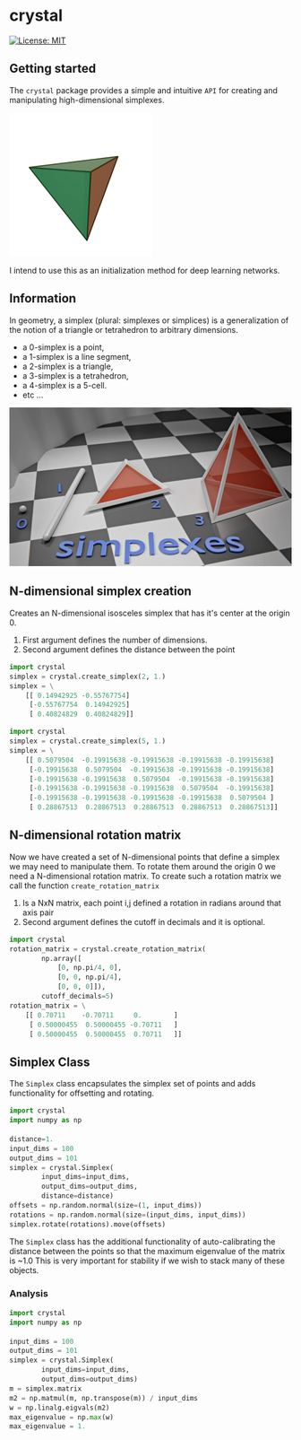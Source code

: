 # crystal
[![License: MIT](https://img.shields.io/badge/License-MIT-yellow.svg)](https://opensource.org/licenses/MIT)

## Getting started 

The ``crystal`` package provides a simple and intuitive ``API`` 
for creating and manipulating high-dimensional simplexes.

![tetrahedron](images/tetrahedron.gif)

I intend to use this as an initialization method for deep learning networks.

## Information
In geometry, a simplex (plural: simplexes or simplices) 
is a generalization of the notion of a triangle or tetrahedron to arbitrary dimensions.

* a 0-simplex is a point,
* a 1-simplex is a line segment,
* a 2-simplex is a triangle,
* a 3-simplex is a tetrahedron,
* a 4-simplex is a 5-cell.
* etc ...  

![simplexes in multiple dimensions](images/simplexes.jpg)

## N-dimensional simplex creation
Creates an N-dimensional isosceles simplex that has it's center at the origin 0.

1. First argument defines the number of dimensions.
2. Second argument defines the distance between the point 

```python
import crystal
simplex = crystal.create_simplex(2, 1.)
simplex = \
    [[ 0.14942925 -0.55767754]
     [-0.55767754  0.14942925]
     [ 0.40824829  0.40824829]]

```

```python
import crystal
simplex = crystal.create_simplex(5, 1.)
simplex = \
    [[ 0.5079504  -0.19915638 -0.19915638 -0.19915638 -0.19915638]
     [-0.19915638  0.5079504  -0.19915638 -0.19915638 -0.19915638]
     [-0.19915638 -0.19915638  0.5079504  -0.19915638 -0.19915638]
     [-0.19915638 -0.19915638 -0.19915638  0.5079504  -0.19915638]
     [-0.19915638 -0.19915638 -0.19915638 -0.19915638  0.5079504 ]
     [ 0.28867513  0.28867513  0.28867513  0.28867513  0.28867513]]
```

## N-dimensional rotation matrix
Now we have created a set of N-dimensional points that define a simplex we may
need to manipulate them. 
To rotate them around the origin 0 we need a N-dimensional rotation matrix.
To create such a rotation matrix we call the function ```create_rotation_matrix```

1. Is a NxN matrix, each point i,j defined a rotation in radians around that axis pair
2. Second argument defines the cutoff in decimals and it is optional.

```python
import crystal
rotation_matrix = crystal.create_rotation_matrix(
        np.array([
            [0, np.pi/4, 0],
            [0, 0, np.pi/4],
            [0, 0, 0]]),
        cutoff_decimals=5)
rotation_matrix = \
    [[ 0.70711    -0.70711     0.        ]
     [ 0.50000455  0.50000455 -0.70711   ]
     [ 0.50000455  0.50000455  0.70711   ]]
```

## Simplex Class

The ``Simplex`` class encapsulates the simplex set of points and adds functionality
for offsetting and rotating. 

```python
import crystal
import numpy as np

distance=1.
input_dims = 100
output_dims = 101
simplex = crystal.Simplex(
        input_dims=input_dims,
        output_dims=output_dims,
        distance=distance)
offsets = np.random.normal(size=(1, input_dims))
rotations = np.random.normal(size=(input_dims, input_dims))
simplex.rotate(rotations).move(offsets)
```

The ```Simplex``` class has the additional functionality of auto-calibrating
the distance between the points so that the maximum eigenvalue of the matrix is ~1.0
This is very important for stability if we wish 
to stack many of these objects.

### Analysis

```python
import crystal
import numpy as np

input_dims = 100
output_dims = 101
simplex = crystal.Simplex(
        input_dims=input_dims,
        output_dims=output_dims)
m = simplex.matrix
m2 = np.matmul(m, np.transpose(m)) / input_dims
w = np.linalg.eigvals(m2)
max_eigenvalue = np.max(w)
max_eigenvalue = 1.
```